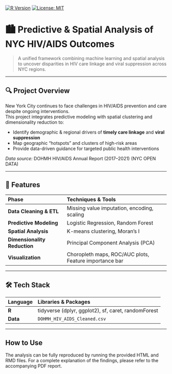 [![R Version](https://img.shields.io/badge/R-%3E%3D%204.0-276DC3?logo=r&style=flat-square)](https://www.r-project.org/) [![License: MIT](https://img.shields.io/badge/License-MIT-00C13F?style=flat-square)](LICENSE)

# 🏙️ Predictive & Spatial Analysis of NYC HIV/AIDS Outcomes  
> A unified framework combining machine learning and spatial analysis to uncover disparities in HIV care linkage and viral suppression across NYC regions.

---

## 🔍 Project Overview
New York City continues to face challenges in HIV/AIDS prevention and care despite ongoing interventions.  
This project integrates predictive modeling with spatial clustering and dimensionality reduction to:
- Identify demographic & regional drivers of **timely care linkage** and **viral suppression**  
- Map geographic “hotspots” and clusters of high-risk areas  
- Provide data-driven guidance for targeted public health interventions  
  
_Data source:_ DOHMH HIV/AIDS Annual Report (2017–2021) (NYC OPEN DATA)

---

## 🚀 Features
| Phase                      | Techniques & Tools                                      |
| :------------------------- | :------------------------------------------------------ |
| **Data Cleaning & ETL**     | Missing value imputation, encoding, scaling             |
| **Predictive Modeling**     | Logistic Regression, Random Forest                     |
| **Spatial Analysis**        | K-means clustering, Moran’s I                          |
| **Dimensionality Reduction**| Principal Component Analysis (PCA)                     |
| **Visualization**           | Choropleth maps, ROC/AUC plots, Feature importance bar |

---

## 🛠️ Tech Stack
| Language | Libraries & Packages                       |
| :------- | :----------------------------------------- |
| **R**     | tidyverse (dplyr, ggplot2), sf, caret, randomForest |
| **Data**  | `DOHMH_HIV_AIDS_Cleaned.csv`|

---

## How to Use
The analysis can be fully reproduced by running the provided HTML and RMD files. For a complete explanation of the findings, please refer to the accompanying PDF report.
